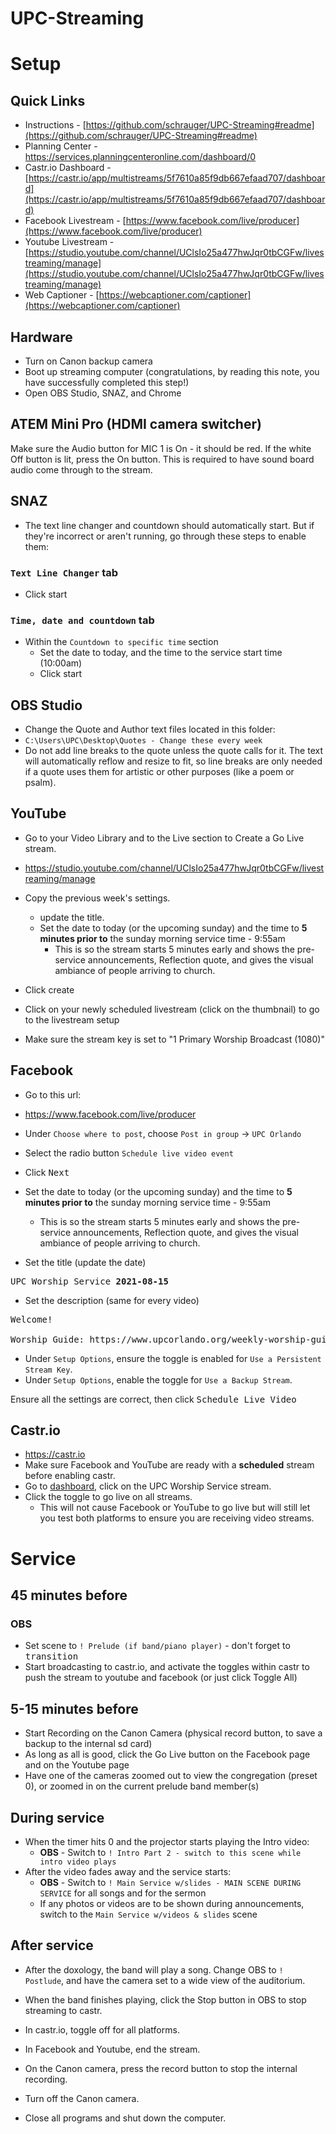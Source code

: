 # UPC-Streaming

# Setup

## Quick Links
* Instructions - [https://github.com/schrauger/UPC-Streaming#readme](https://github.com/schrauger/UPC-Streaming#readme)
* Planning Center - https://services.planningcenteronline.com/dashboard/0
* Castr.io Dashboard - [https://castr.io/app/multistreams/5f7610a85f9db667efaad707/dashboard](https://castr.io/app/multistreams/5f7610a85f9db667efaad707/dashboard)
* Facebook Livestream - [https://www.facebook.com/live/producer](https://www.facebook.com/live/producer)
* Youtube Livestream - [https://studio.youtube.com/channel/UClsIo25a477hwJqr0tbCGFw/livestreaming/manage](https://studio.youtube.com/channel/UClsIo25a477hwJqr0tbCGFw/livestreaming/manage)
* Web Captioner - [https://webcaptioner.com/captioner](https://webcaptioner.com/captioner)

## Hardware 
* Turn on Canon backup camera
* Boot up streaming computer (congratulations, by reading this note, you have successfully completed this step!)
* Open OBS Studio, SNAZ, and Chrome

## ATEM Mini Pro (HDMI camera switcher) 
Make sure the Audio button for MIC 1 is On - it should be red. If the white Off button is lit, press the On button. This is required to have sound board audio come through to the stream.

## SNAZ 
* The text line changer and countdown should automatically start. But if they're incorrect or aren't running, go through these steps to enable them:

### `Text Line Changer` tab 
* Click start

### `Time, date and countdown` tab
* Within the `Countdown to specific time` section
  * Set the date to today, and the time to the service start time (10:00am)
  * Click start

## OBS Studio 

* Change the Quote and Author text files located in this folder:
* `C:\Users\UPC\Desktop\Quotes - Change these every week`
* Do not add line breaks to the quote unless the quote calls for it. The text will automatically reflow and resize to fit, so line breaks are only needed if a quote uses them for artistic or other purposes (like a poem or psalm).


## YouTube 
* Go to your Video Library and to the Live section to Create a Go Live stream.
* https://studio.youtube.com/channel/UClsIo25a477hwJqr0tbCGFw/livestreaming/manage

* Copy the previous week's settings.
  * update the title.
  * Set the date to today (or the upcoming sunday) and the time to **5 minutes prior to** the sunday morning service time - 9:55am
    * This is so the stream starts 5 minutes early and shows the pre-service announcements, Reflection quote, and gives the visual ambiance of people arriving to church.
* Click create
* Click on your newly scheduled livestream (click on the thumbnail) to go to the livestream setup
* Make sure the stream key is set to "1 Primary Worship Broadcast (1080)"

## Facebook

* Go to this url:
* https://www.facebook.com/live/producer

* Under `Choose where to post`, choose `Post in group` -> `UPC Orlando`
* Select the radio button `Schedule live video event`
* Click <kbd>Next</kbd>

* Set the date to today (or the upcoming sunday) and the time to **5 minutes prior to** the sunday morning service time - 9:55am
  * This is so the stream starts 5 minutes early and shows the pre-service announcements, Reflection quote, and gives the visual ambiance of people arriving to church.

* Set the title (update the date)
<pre>
UPC Worship Service <b>2021-08-15</b>
</pre>

* Set the description (same for every video)
<pre>
Welcome!

Worship Guide: https://www.upcorlando.org/weekly-worship-guides
</pre>

* Under `Setup Options`, ensure the toggle is enabled for `Use a Persistent Stream Key`.
* Under `Setup Options`, enable the toggle for `Use a Backup Stream`.

Ensure all the settings are correct, then click <kbd>Schedule Live Video</kbd>

## Castr.io 
* https://castr.io
* Make sure Facebook and YouTube are ready with a **scheduled** stream before enabling castr.
* Go to [dashboard](https://castr.io/app/dashboard), click on the UPC Worship Service stream.
* Click the toggle to go live on all streams. 
  * This will not cause Facebook or YouTube to go live but will still let you test both platforms to ensure you are receiving video streams.


# Service

## 45 minutes before
### OBS
* Set scene to `! Prelude (if band/piano player)` - don't forget to <kbd>transition</kbd>
* Start broadcasting to castr.io, and activate the toggles within castr to push the stream to youtube and facebook (or just click Toggle All)


## 5-15 minutes before
* Start Recording on the Canon Camera (physical record button, to save a backup to the internal sd card)
* As long as all is good, click the Go Live button on the Facebook page and on the Youtube page
* Have one of the cameras zoomed out to view the congregation (preset 0), or zoomed in on the current prelude band member(s)

## During service
* When the timer hits 0 and the projector starts playing the Intro video:
  * **OBS** - Switch to `! Intro Part 2 - switch to this scene while intro video plays`
* After the video fades away and the service starts:
  * **OBS** - Switch to `! Main Service w/slides - MAIN SCENE DURING SERVICE` for all songs and for the sermon
  * If any photos or videos are to be shown during announcements, switch to the `Main Service w/videos & slides` scene

## After service
* After the doxology, the band will play a song. Change OBS to `! Postlude`, and have the camera set to a wide view of the auditorium.
* When the band finishes playing, click the Stop button in OBS to stop streaming to castr.

* In castr.io, toggle off for all platforms.
* In Facebook and Youtube, end the stream.
* On the Canon camera, press the record button to stop the internal recording.
* Turn off the Canon camera.
* Close all programs and shut down the computer.

